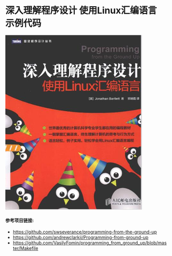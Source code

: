# 深入理解程序设计 使用Linux汇编语言 示例代码

![封面](cover.jpg)


#### 参考项目链接: 

- <https://github.com/swseverance/programming-from-the-ground-up>
- <https://github.com/andrewclarkii/Programming-from-ground-up>
- <https://github.com/VasilyFomin/programming_from_ground_up/blob/master/Makefile>


